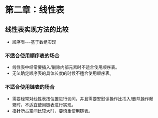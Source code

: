 # 第二章：线性表

## 线性表实现方法的比较

* 顺序表---基于数组实现

### 不适合使用顺序表的场合

* 线性表中经常要插入/删除内部元素时不适合使用顺序表。
* 无法确定顺序表的具体长度的时候不适合使用顺序表。

### 不适合使用链表的场合

* 需要经常对线性表按位置进行访问，并且需要安慰读操作比插入/删除操作频繁时，不适宜使用链表进行实现。
* 指针所占空间比较大时，要慎重使用链表。

